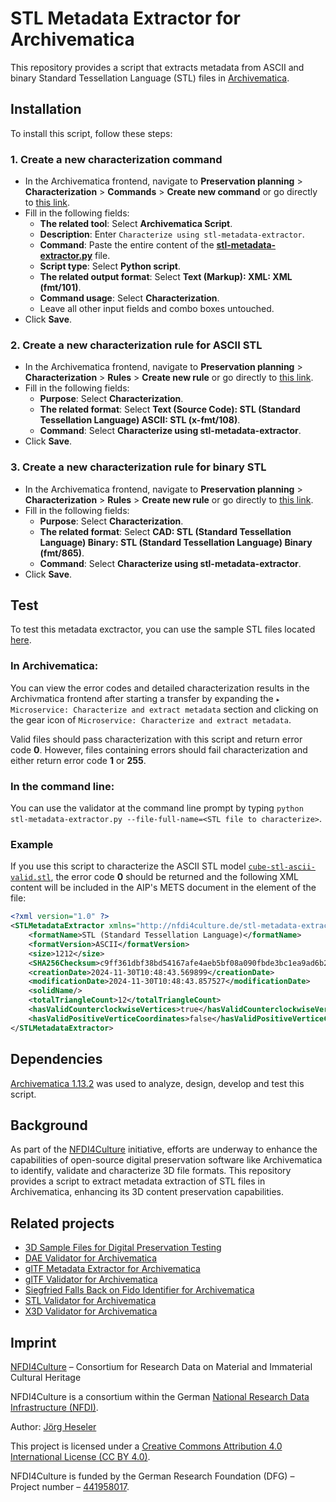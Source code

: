# STL Metadata Extractor for Archivematica

This repository provides a script that extracts metadata from ASCII and binary Standard Tessellation Language (STL) files in [Archivematica](https://www.archivematica.org/).

## Installation

To install this script, follow these steps:

### 1. Create a new characterization command

- In the Archivematica frontend, navigate to **Preservation planning** > **Characterization** > **Commands** > **Create new command** or go directly to [this link](http://10.10.10.20/fpr/fpcommand/create/).
- Fill in the following fields:
  - **The related tool**: Select **Archivematica Script**.
  - **Description**: Enter `Characterize using stl-metadata-extractor`.
  - **Command**: Paste the entire content of the [**stl-metadata-extractor.py**](./src/stl-metadata-extractor.py) file.
  - **Script type**: Select **Python script**.
  - **The related output format**: Select **Text (Markup): XML: XML (fmt/101)**.
  - **Command usage**: Select **Characterization**.
  - Leave all other input fields and combo boxes untouched.
- Click **Save**.

### 2. Create a new characterization rule for ASCII STL

- In the Archivematica frontend, navigate to **Preservation planning** > **Characterization** > **Rules** > **Create new rule** or go directly to [this link](http://10.10.10.20/fpr/fprule/create/).
- Fill in the following fields:
  - **Purpose**: Select **Characterization**.
  - **The related format**: Select **Text (Source Code): STL (Standard Tessellation Language) ASCII: STL (x-fmt/108)**.
  - **Command**: Select **Characterize using stl-metadata-extractor**.
- Click **Save**.

### 3. Create a new characterization rule for binary STL

- In the Archivematica frontend, navigate to **Preservation planning** > **Characterization** > **Rules** > **Create new rule** or go directly to [this link](http://10.10.10.20/fpr/fprule/create/).
- Fill in the following fields:
  - **Purpose**: Select **Characterization**.
  - **The related format**: Select **CAD: STL (Standard Tessellation Language) Binary: STL (Standard Tessellation Language) Binary (fmt/865)**.
  - **Command**: Select **Characterize using stl-metadata-extractor**.
- Click **Save**.

## Test

To test this metadata exctractor, you can use the sample STL files located [here](https://github.com/JoergHeseler/3d-sample-files-for-digital-preservation-testing/tree/main/stl).

### In Archivematica:

You can view the error codes and detailed characterization results in the Archivmatica frontend after starting a transfer by expanding the `▸ Microservice: Characterize and extract metadata` section and clicking on the gear icon of `Microservice: Characterize and extract metadata`.

Valid files should pass characterization with this script and return error code **0**. However, files containing errors should fail characterization and either return error code **1** or **255**.

### In the command line:

You can use the validator at the command line prompt by typing `python stl-metadata-extractor.py --file-full-name=<STL file to characterize>`.

### Example

If you use this script to characterize the ASCII STL model [`cube-stl-ascii-valid.stl`](https://github.com/JoergHeseler/3d-sample-files-for-digital-preservation-testing/blob/main/stl/cube-stl-ascii-valid.stl), the error code **0** should be returned and the following XML content will be included in the AIP's METS document in the <objectCharacteristicsExtension> element of the file:

```xml
<?xml version="1.0" ?>
<STLMetadataExtractor xmlns="http://nfdi4culture.de/stl-metadata-extractor1" xmlns:xsi="http://www.w3.org/2001/XMLSchema-instance" xsi:schemaLocation="http://nfdi4culture.de/stl-metadata-extractor1 https://raw.githubusercontent.com/JoergHeseler/stl-metadata-extractor-for-archivematica/refs/heads/main/src/stl-metadata-extractor.xsd">
    <formatName>STL (Standard Tessellation Language)</formatName>
    <formatVersion>ASCII</formatVersion>
    <size>1212</size>
    <SHA256Checksum>c9ff361dbf38bd54167afe4aeb5bf08a090fbde3bc1ea9ad6b26b9c1bc33472b</SHA256Checksum>
    <creationDate>2024-11-30T10:48:43.569899</creationDate>
    <modificationDate>2024-11-30T10:48:43.857527</modificationDate>
    <solidName/>
    <totalTriangleCount>12</totalTriangleCount>
    <hasValidCounterclockwiseVertices>true</hasValidCounterclockwiseVertices>
    <hasValidPositiveVerticeCoordinates>false</hasValidPositiveVerticeCoordinates>
</STLMetadataExtractor>
```

## Dependencies

[Archivematica 1.13.2](https://github.com/artefactual/archivematica/releases/tag/v1.13.2) was used to analyze, design, develop and test this script.

## Background

As part of the [NFDI4Culture](https://nfdi4culture.de/) initiative, efforts are underway to enhance the capabilities of open-source digital preservation software like Archivematica to identify, validate and characterize 3D file formats. This repository provides a script to extract metadata extraction of STL files in Archivematica, enhancing its 3D content preservation capabilities.

## Related projects

- [3D Sample Files for Digital Preservation Testing](https://github.com/JoergHeseler/3d-sample-files-for-digital-preservation-testing)
- [DAE Validator for Archivematica](https://github.com/JoergHeseler/dae-validator-for-archivematica)
- [glTF Metadata Extractor for Archivematica](https://github.com/JoergHeseler/gltf-metadata-extractor-for-archivematica)
- [glTF Validator for Archivematica](https://github.com/JoergHeseler/gltf-validator-for-archivematica)
- [Siegfried Falls Back on Fido Identifier for Archivematica](https://github.com/JoergHeseler/siegfried-falls-back-on-fido-identifier-for-archivematica)
- [STL Validator for Archivematica](https://github.com/JoergHeseler/stl-validator-for-archivematica)
- [X3D Validator for Archivematica](https://github.com/JoergHeseler/x3d-validator-for-archivematica)

## Imprint

[NFDI4Culture](https://nfdi4culture.de/) – Consortium for Research Data on Material and Immaterial Cultural Heritage

NFDI4Culture is a consortium within the German [National Research Data Infrastructure (NFDI)](https://www.nfdi.de/).

Author: [Jörg Heseler](https://orcid.org/0000-0002-1497-627X)

This project is licensed under a [Creative Commons Attribution 4.0 International License (CC BY 4.0)](https://creativecommons.org/licenses/by/4.0/).

NFDI4Culture is funded by the German Research Foundation (DFG) – Project number – [441958017](https://gepris.dfg.de/gepris/projekt/441958017).
